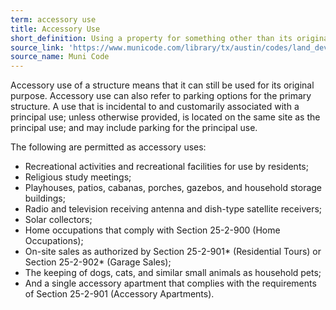 ```yaml
---
term: accessory use
title: Accessory Use
short_definition: Using a property for something other than its original purpose without making changes to it.
source_link: 'https://www.municode.com/library/tx/austin/codes/land_development_code?nodeId=TIT25LADE_CH25-2ZO_SUBCHAPTER_CUSDERE_ART5ACUS_S25-2-891ACUSGE'
source_name: Muni Code
---
```



Accessory use of a structure means that it can still be used for its original purpose. Accessory use can also refer to parking options for the primary structure. A use that is incidental to and customarily associated with a principal use; unless otherwise provided, is located on the same site as the principal use; and may include parking for the principal use.

The following are permitted as accessory uses:

* Recreational activities and recreational facilities for use by residents;
* Religious study meetings;
* Playhouses, patios, cabanas, porches, gazebos, and household storage buildings;
* Radio and television receiving antenna and dish-type satellite receivers;
* Solar collectors;
* Home occupations that comply with Section 25-2-900 (Home Occupations);
* On-site sales as authorized by Section 25-2-901\* (Residential Tours) or Section 25-2-902\* (Garage Sales);
* The keeping of dogs, cats, and similar small animals as household pets;&nbsp;
* And a single accessory apartment that complies with the requirements of Section 25-2-901 (Accessory Apartments).